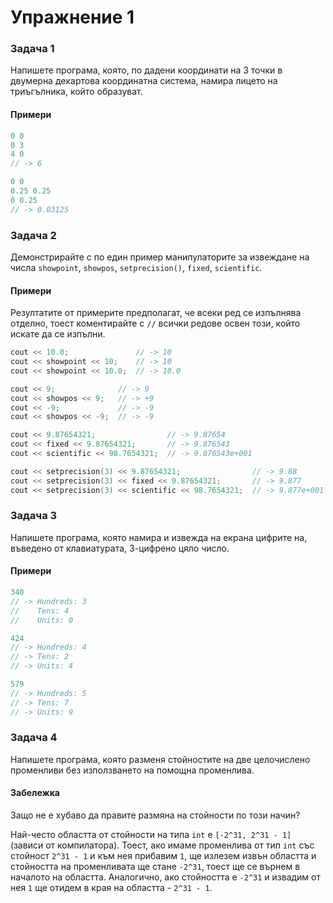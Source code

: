 Упражнение 1
============

### Задача 1 ###

Напишете програма, която, по дадени координати на 3 точки в двумерна декартова координатна система, намира лицето
на триъгълника, който образуват.

#### Примери ####

```c++
0 0
0 3
4 0
// -> 6

0 0
0.25 0.25
0 0.25
// -> 0.03125
```

### Задача 2 ###

Демонстрирайте с по един пример манипулаторите за извеждане на числа ```showpoint```, ```showpos```, ```setprecision()```,
```fixed```, ```scientific```.

#### Примери ####

Резултатите от примерите предполагат, че всеки ред се изпълнява отделно, тоест коментирайте с ```//``` всички редове освен
този, който искате да се изпълни.

```c++
cout << 10.0;               // -> 10
cout << showpoint << 10;    // -> 10
cout << showpoint << 10.0;  // -> 10.0

cout << 9;              // -> 9
cout << showpos << 9;   // -> +9
cout << -9;             // -> -9
cout << showpos << -9;  // -> -9

cout << 9.87654321;                // -> 9.87654
cout << fixed << 9.87654321;       // -> 9.876543
cout << scientific << 98.7654321;  // -> 9.876543e+001

cout << setprecision(3) << 9.87654321;                // -> 9.88
cout << setprecision(3) << fixed << 9.87654321;       // -> 9.877
cout << setprecision(3) << scientific << 98.7654321;  // -> 9.877e+001
```

### Задача 3 ###

Напишете програма, която намира и извежда на екрана цифрите на, въведено от клавиатурата, 3-цифрено цяло число.

#### Примери ####

```c++
340
// -> Hundreds: 3
//    Tens: 4
//    Units: 0

424
// -> Hundreds: 4
// -> Tens: 2
// -> Units: 4

579
// -> Hundreds: 5
// -> Tens: 7
// -> Units: 9
```

### Задача 4 ###

Напишете програма, която разменя стойностите на две целочислено променливи без използването на помощна променлива.

#### Забележка ####

Защо не е хубаво да правите размяна на стойности по този начин?

Най-често областта от стойности на типа ```int``` е ```[-2^31, 2^31 - 1]```  (зависи от компилатора). Тоест, ако имаме променлива
от тип ```int``` със стойност ```2^31 - 1``` и към нея прибавим ```1```, ще излезем извън областта и стойността на променливата
ще стане ```-2^31```, тоест ще се върнем в началото на областта. Аналогично, ако стойността е  ```-2^31``` и извадим от нея ```1```
ще отидем в края на областта - ```2^31 - 1```.

